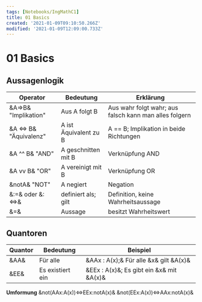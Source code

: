 ```yaml
---
tags: [Notebooks/IngMathC1]
title: 01 Basics
created: '2021-01-09T09:10:50.266Z'
modified: '2021-01-09T12:09:00.733Z'
---
```


# 01 Basics
## Aussagenlogik
Operator | Bedeutung | Erklärung
--- | --- | ---
&A=>B& "Implikation" | Aus A folgt B | Aus wahr folgt wahr; aus falsch kann man alles folgern
&A <=> B& "Äquivalenz" | A ist Äquivalent zu B | A == B; Implikation in beide Richtungen
&A ^^ B& "AND" | A geschnitten mit B | Verknüpfung AND
&A vv B& "OR" | A vereinigt mit B | Verknüpfung OR
&notA& "NOT" | A negiert | Negation
&:=& oder &:<=>& | definiert als; gilt | Definition, keine Wahrheitsaussage
&=& | Aussage | besitzt Wahrheitswert
## Quantoren
Quantor | Bedeutung | Beispiel
--- | --- | ---
&AA& | Für alle | &AAx : A(x);& Für alle &x& gilt &A(x)&
&EE& | Es existiert ein | &EEx : A(x)&; Es gibt ein &x& mit &A(x)&
**Umformung**
&not(AAx:A(x))<=>EEx:notA(x)&
&not(EEx:A(x))<=>AAx:notA(x)&

